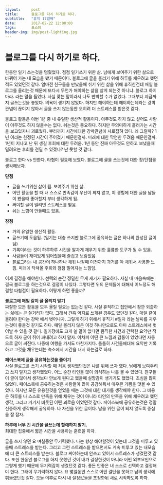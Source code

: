 ```yaml
---      
layout:	    post      
title: 	    블로그를 다시 하기로 하다.  
subtitle:   "휴직 17일째"      
date:       2017-02-22 12:00:00      
tags:       포스팅      
header-img: img/post-lighting.jpg    
---      
```

  
# 블로그를 다시 하기로 하다.  
  
한동안 일기 쓰는것을 멈췄었다. 점점 일기쓰기 위한 삶. 남에게 보여주기 위한 삶으로 바뀌어 가는 내 모습을 봤기 때문이다. 블로그에 글을 올리기 위해 하루를 채우려고 했던적도 있었던것 같다. 얼마전 친구들을 만났을때 쉬기 위한 삶을 위해 휴직한건데 매일 블로그를 올리는것 때문에 또다시 무언가 해야하는 삶을 살게 되는것 아니냐. 블로그 하지마라. 라는 말을 들었다. 사실 맞는 말이라서 나도 반박할 수가 없었다. 그때부터 지금까지 글쓰는것을 놓았다. 의욕이 생기지 않았다. 하지만 해야하는데 해야하는데라는 강박관념이 끊이지 않아서 글을 쓰지 않는동안 오히려 더 스트레스를 받은것 같다.    
  
블로그 활동은 이번 1년 중 내 유일한 생산적 활동이다. 아무것도 하지 않고 싶어도 사람이 아무것도 하지 않을수는 없다. 쉬는것은 중요하다. 하지만 무의미하게 흘러가는 시간을 보고있자니 괴로웠다. 뿌리까지 시간에대한 강박관념에 사로잡혀 있다. 왜 그럴까? 1년 이라는 한정된 시간이 주어졌기 때문인걸까. 미래에 대한 막연한 두려움 때문인걸까. 1년이 지나고 난 뒤 생길 후회에 대한 두려움. 1년 동안 진짜 아무것도 안하고 보냈을때 밀려오는 후회를 견딜 수 있겠나? 난 못할 것 같다.    
  
블로그 한다 vs 안한다. 타협이 필요해 보였다. 블로그에 글을 쓰는것에 대한 장/단점을 생각해보자.    
  
**단점**  
* 글을 쓰기위한 삶이 됨. 보여주기 위한 삶.  
* 어떤 활동을 할 때 내 스스로 만족감이 우선이 되지 않고, 이 경험에 대한 글을 남들이 봤을때 좋아할지 부터 생각하게 됨.  
* 써야할 글이 밀리면 스트레스를 받음.  
* 쉬는 느낌이 안들때도 있음.  
  
**장점**  
* 거의 유일한 생산적 활동.  
* 글쓰기에 도움됨. (일기는 대충 쓰지만 블로그에 공유하는 글은 하나의 완성된 글이됨)  
* 기록이라는 것이 하루하루 시간을 알차게 채우기 위한 훌륭한 도구가 될 수 있음.  
* 사람들이 재미있게 읽어줬을때 즐겁고 보람있음.  
* 블로그라는 내 공간이 하나하나 채워 나갈때 이전까지 과거를 꽉 채워서 사용한 느낌. 미래에 닥쳐올 후회와 점점 멀어지는 느낌임.  
  
이제 결정을 해야한다. 선택의 순간 정밀한 무게 재기가 필요하다. 사실 내 마음속에는 결국 블로그를 하는것으로 결정이 나있다. 그렇다면 위의 문제들에 대해서 어느정도 해결할 타협점이 필요하다. 어떻게 하면 좋을까?  
  
**블로그에 매일 같이 글 올리지 말기**    
짜잘한 모든 활동을 모두 올릴 필요는 없는것 같다. 사실 휴직하고 집안에서 잠깐 외출하는 삶에는 큰 쓸거리가 없다. 그래서 간혹 억지로 쓰게된 경우도 있던것 같다. 매일 같이 올려야 한다는 강박 에서 벗어나자. 그렇게 하기 위해서 휴직기 #일자 라는 날짜를 지우는것이 좋을것 같기도 하다. 매일 올리지 않은 이것 하나만으로도 아마 스트레스에서 벗어날 수 있을 것 같다. 일기장에도 크게 쓸 말이 없다면 큼직한 사건과 간략한 요약만 적도록 하자 굳이 쥐어 짜내려고 하지 말자. 어차피 어떤 큰 느낌과 감동이 있었다면 자동으로 글이 써진다. 나중에 여행을 가서도 마찬가지다. 틈틈히 사건들에대해 요약만 기록하고 그것을 채우는데는 숙소에서 시간을 내서 하는걸로 하자.  
  
**페이스북에 글을 공유하는것을 줄이기**    
사실 블로그를 쓰기 시작할 때 처음 생각했던것은 나를 위해 쓰자 였다. 남에게 보여주려고 쓰지 말자고 생각했었다. 어느 순간 타인을 많이 의식하는 나를 볼 수 있었다. 친구들이 글이 많아서 생각보다 안보게 된다고 했을때 실망감이 생기기도 했었다. 초심을 많이 잃었다. 페이스북에 공유하는것은 사람들이 많이 공감해줘서 매우큰 기쁨을 맛볼 수 있었다. 하지만 모든 유용한것을 얻었을 때는 그것에 대한 대가를 생각해야 한다. 그 비용은 하루를 나 스스로 만족을 위해 채우는 것이 아니라 타인의 만족을 위해 채우려고 했던 생각, 그리고 거기서 비롯된 어떤 괴로움 이었던것 같다. 페이스북에 공유하는것은 정말 신중하게 생각해서 공유하자. 나 자신을 위한 글이다. 남을 위한 글이 되지 않도록 중심을 잘 잡자.  
  
**하루에 너무 긴 시간을 글쓰는데 할애하지 말기.**  
최대한 집중해서 짧은 시간을 사용하는 훈련을 하자.  
  
글을 쓰지 않던 요 며칠동안 무기력했다. 나는 항상 해야할것이 있는데 그것을 미루고 있을때 스트레스를 받는다. 그리고 그런 스트레스틑 받으면서도 계속 미루고 있는 내모습에 더 큰 스트레스를 받는다. 블로그 써야하는데 안쓰고 있어서 스트레스가 생겼던것 같다. 또한 한동안 블로그를 하지 못했던 것이 내가 결정한것이 아니라 어떤 외부요인으로 그렇게 했기 때문에 무기력감이 생겼던것 같다. 좋든 안좋은 내 스스로 선택하고 결정해야 한다. 그래야 무기력하지 않다. 요 몇일동안 스스로 어떤 결단을 못하고 남의 생각에 휘둘렸던것 같다. 오늘 이후로 다시 내 설정값들을 조정한뒤 새로 시작하도록 하자.      
